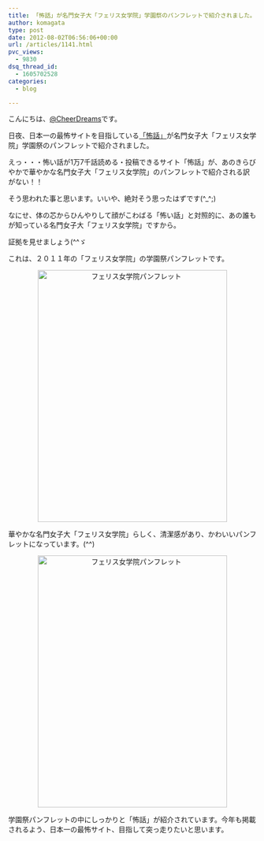 ```yaml
---
title: 「怖話」が名門女子大「フェリス女学院」学園祭のパンフレットで紹介されました。
author: komagata
type: post
date: 2012-08-02T06:56:06+00:00
url: /articles/1141.html
pvc_views:
  - 9830
dsq_thread_id:
  - 1605702528
categories:
  - blog

---
```

こんにちは、[@CheerDreams][1]です。

日夜、日本一の最怖サイトを目指している<a href="http://kowabana.jp/" target="_blank">「怖話」</a>が名門女子大「フェリス女学院」学園祭のパンフレットで紹介されました。

えっ・・・怖い話が1万7千話読める・投稿できるサイト「怖話」が、あのきらびやかで華やかな名門女子大「フェリス女学院」のパンフレットで紹介される訳がない！！

そう思われた事と思います。いいや、絶対そう思ったはずです(^_^;)

なにせ、体の芯からひんやりして顔がこわばる「怖い話」と対照的に、あの誰もが知っている名門女子大「フェリス女学院」ですから。

証拠を見せましょう(^^ゞ

これは、２０１１年の「フェリス女学院」の学園祭パンフレットです。

<p style="text-align: center">
  <img class="aligncenter" src="https://lh3.googleusercontent.com/-PO8-366uisE/UFFrV_Hm_GI/AAAAAAAAAlg/6gSKE1nw_XQ/s512/2012-08-02%252014.28.18.jpg" alt="フェリス女学院パンフレット" width="384" height="512" />
</p>

華やかな名門女子大「フェリス女学院」らしく、清潔感があり、かわいいパンフレットになっています。(^^)

<p style="text-align: center">
  <img class="aligncenter" src="https://lh6.googleusercontent.com/-hIzzRqWHQls/UFFrV-ot9hI/AAAAAAAAAlc/ab1KmjTpRCI/s512/2012-08-02%252014.24.35.jpg" alt="フェリス女学院パンフレット" width="384" height="512" />
</p>

学園祭パンフレットの中にしっかりと「怖話」が紹介されています。今年も掲載されるよう、日本一の最怖サイト、目指して突っ走りたいと思います。

 [1]: https://twitter.com/cheerdreams/